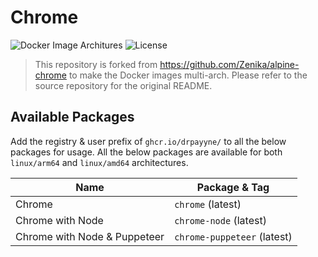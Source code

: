 # Chrome

![Docker Image Architures](https://img.shields.io/badge/architecture-arm64%20%7C%20amd64-success)
![License](https://img.shields.io/github/license/drpayyne/chrome)

> This repository is forked from https://github.com/Zenika/alpine-chrome to make the Docker images multi-arch. Please refer to the source repository for the original README.


## Available Packages

Add the registry & user prefix of `ghcr.io/drpayyne/` to all the below packages for usage. All the below packages are available for both `linux/arm64` and `linux/amd64` architectures.

| Name | Package & Tag |
|---|---|
| Chrome | `chrome` (latest) |
| Chrome with Node | `chrome-node` (latest) |
| Chrome with Node & Puppeteer | `chrome-puppeteer` (latest) |
